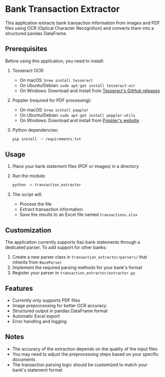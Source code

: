 # Bank Transaction Extractor

This application extracts bank transaction information from images and PDF files using OCR (Optical Character Recognition) and converts them into a structured pandas DataFrame.

## Prerequisites

Before using this application, you need to install:

1. Tesseract OCR:
   - On macOS: `brew install tesseract`
   - On Ubuntu/Debian: `sudo apt-get install tesseract-ocr`
   - On Windows: Download and install from [Tesseract's GitHub releases](https://github.com/UB-Mannheim/tesseract/wiki)

2. Poppler (required for PDF processing):
   - On macOS: `brew install poppler`
   - On Ubuntu/Debian: `sudo apt-get install poppler-utils`
   - On Windows: Download and install from [Poppler's website](https://poppler.freedesktop.org/)

3. Python dependencies:
   ```bash
   pip install -r requirements.txt
   ```

## Usage

1. Place your bank statement files (PDF or images) in a directory
2. Run the module:
   ```bash
   python -m transaction_extractor
   ```

3. The script will:
   - Process the file
   - Extract transaction information
   - Save the results to an Excel file named `transactions.xlsx`

## Customization

The application currently supports Itaú bank statements through a dedicated parser. To add support for other banks:

1. Create a new parser class in `transaction_extractor/parsers/` that inherits from `BaseParser`
2. Implement the required parsing methods for your bank's format
3. Register your parser in `transaction_extractor/extractor.py`

## Features

- Currently only supports PDF files
- Image preprocessing for better OCR accuracy
- Structured output in pandas DataFrame format
- Automatic Excel export
- Error handling and logging

## Notes

- The accuracy of the extraction depends on the quality of the input files
- You may need to adjust the preprocessing steps based on your specific documents
- The transaction parsing logic should be customized to match your bank's statement format 
